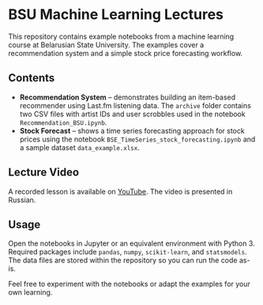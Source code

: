# BSU Machine Learning Lectures

This repository contains example notebooks from a machine learning course at Belarusian State University. The examples cover a recommendation system and a simple stock price forecasting workflow.

## Contents

- **Recommendation System** – demonstrates building an item-based recommender using Last.fm listening data. The `archive` folder contains two CSV files with artist IDs and user scrobbles used in the notebook `Recommendation_BSU.ipynb`.
- **Stock Forecast** – shows a time series forecasting approach for stock prices using the notebook `BSE_TimeSeries_stock_forecasting.ipynb` and a sample dataset `data_example.xlsx`.

## Lecture Video

A recorded lesson is available on [YouTube](https://www.youtube.com/watch?v=SY7Kh658Bvk). The video is presented in Russian.

## Usage

Open the notebooks in Jupyter or an equivalent environment with Python 3. Required packages include `pandas`, `numpy`, `scikit-learn`, and `statsmodels`. The data files are stored within the repository so you can run the code as-is.

Feel free to experiment with the notebooks or adapt the examples for your own learning.
